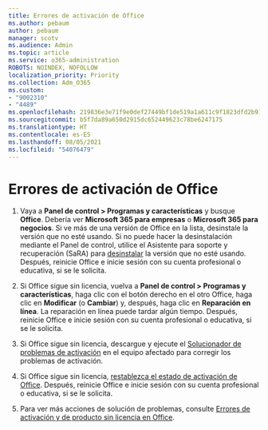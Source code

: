```yaml
---
title: Errores de activación de Office
ms.author: pebaum
author: pebaum
manager: scotv
ms.audience: Admin
ms.topic: article
ms.service: o365-administration
ROBOTS: NOINDEX, NOFOLLOW
localization_priority: Priority
ms.collection: Adm_O365
ms.custom:
- "9002310"
- "4489"
ms.openlocfilehash: 219836e3e71f9e0def27449bf1de519a1a611c9f1823dfd2b918f93345ccdc6a
ms.sourcegitcommit: b5f7da89a650d2915dc652449623c78be6247175
ms.translationtype: HT
ms.contentlocale: es-ES
ms.lasthandoff: 08/05/2021
ms.locfileid: "54076479"
---
```

# <a name="office-activation-errors"></a>Errores de activación de Office

1. Vaya a **Panel de control > Programas y características** y busque **Office**. Debería ver **Microsoft 365 para empresas** o **Microsoft 365 para negocios**. Si ve más de una versión de Office en la lista, desinstale la versión que no esté usando. Si no puede hacer la desinstalación mediante el Panel de control, utilice el Asistente para soporte y recuperación (SaRA) para [desinstalar](https://aka.ms/SARA-OfficeUninstall-Alchemy) la versión que no esté usando. Después, reinicie Office e inicie sesión con su cuenta profesional o educativa, si se le solicita. 

2. Si Office sigue sin licencia, vuelva a **Panel de control > Programas y características**, haga clic con el botón derecho en el otro Office, haga clic en **Modificar** (o **Cambiar**) y, después, haga clic en **Reparación en línea**. La reparación en línea puede tardar algún tiempo. Después, reinicie Office e inicie sesión con su cuenta profesional o educativa, si se le solicita. 

3. Si Office sigue sin licencia, descargue y ejecute el [Solucionador de problemas de activación](https://aka.ms/SARA-OfficeActivation-Alchemy) en el equipo afectado para corregir los problemas de activación. 

4. Si Office sigue sin licencia, [restablezca el estado de activación de Office](https://docs.microsoft.com/office365/troubleshoot/activation/reset-office-365-proplus-activation-state). Después, reinicie Office e inicie sesión con su cuenta profesional o educativa, si se le solicita.  

5. Para ver más acciones de solución de problemas, consulte [Errores de activación y de producto sin licencia en Office](https://support.office.com/article/unlicensed-product-and-activation-errors-in-office-0d23d3c0-c19c-4b2f-9845-5344fedc4380).

